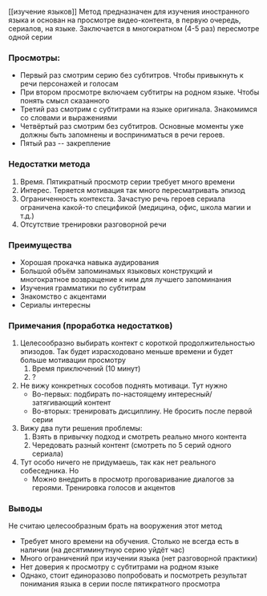 [[изучение языков]]
Метод предназначен для изучения иностранного языка и основан на просмотре видео-контента, в первую очередь, сериалов, на языке. Заключается в многократном (4-5 раз) пересмотре одной серии
### Просмотры:
* Первый раз смотрим серию без субтитров. Чтобы привыкнуть к речи персонажей и голосам
* При втором просмотре включаем субтитры на родном языке. Чтобы понять смысл сказанного
* Третий раз смотрим с субтитрами на языке оригинала. Знакомимся со словами и выражениями
* Четвёртый раз смотрим без субтитров. Основные моменты уже должны быть запомнены и восприниматься в речи героев.
* Пятый раз -- закрепление
### Недостатки метода
1. Время. Пятикратный просмотр серии требует много времени
2. Интерес. Теряется мотивация так много пересматривать эпизод
3. Ограниченность контекста. Зачастую речь героев сериала ограничена какой-то спецификой (медицина, офис, школа магии и т.д.)
4. Отсутствие тренировки разговорной речи
### Преимущества
* Хорошая прокачка навыка аудирования
* Большой объём запоминамых языковых конструкций и многократное возвращение к ним для лучшего запоминания
* Изучения грамматики по субтитрам
* Знакомство с акцентами
* Сериалы интересны
### Примечания (проработка недостатков)
1. Целесообразно выбирать контект с короткой продолжительностью эпизодов. Так будет израсходовано меньше времени и будет больше мотивации просмотру
	1. Время приключений (10 минут)
	2. ?
2. Не вижу конкретных сособов поднять мотиваци. Тут нужно
	* Во-первых: подбирать по-настоящему интересный/затягивающий контент
	* Во-вторых: тренировать дисциплину. Не бросить после первой серии
3. Вижу два пути решения проблемы:
	1. Взять в привычку подход и смотреть реально много контента
	2. Чередовать разный контент (смотреть по 5 серий одного сериала)
4. Тут особо ничего не придумаешь, так как нет реального собеседника. Но
	* Можно внедрить в просмотр проговаривание диалогов за героями. Тренировка голосов и акцентов

### Выводы
Не считаю целесообразным брать на вооружения этот метод
- Требует много времени на обучения. Столько не всегда есть в наличии (на десятиминутную серию уйдёт час)
- Много ограничений при изучении языка (нет разговорной практики)
- Нет доверия к просмотру с субтитрами на родном языке
- Однако, стоит единоразово попробовать и посмотреть результат понимания языка в серии после пятикратного просмотра